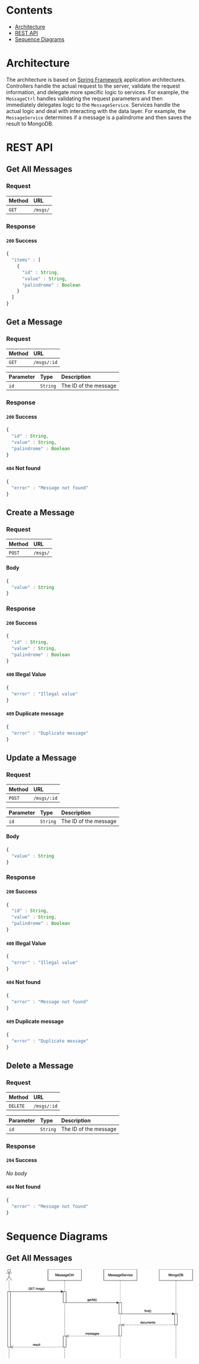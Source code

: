 # Contents

* [Architecture](#architecture)
* [REST API](#rest-api)
* [Sequence Diagrams](#sequence-diagrams)

# Architecture

The architecture is based on [Spring Framework](https://projects.spring.io/spring-framework/) application architectures.
Controllers handle the actual request to the server, validate the request information, and delegate more specific logic
to services. For example, the `MessageCtrl` handles validating the request parameters and then immediately delegates
logic to the `MessageService`. Services handle the actual logic and deal with interacting with the data layer. For example,
the `MessageService` determines if a message is a palindrome and then saves the result to MongoDB.

# REST API

## Get All Messages

### Request

| Method | URL |
| :--- | :--- |
| `GET` | `/msgs/` |

### Response

#### `200` Success

```JavaScript
{
  "items" : [
    {
      "id" : String,
      "value" : String,
      "palindrome" : Boolean
    }
  ]
}
```

## Get a Message

### Request

| Method | URL |
| :--- | :--- |
| `GET` | `/msgs/:id` |

| Parameter | Type | Description |
| :--- | :--- | :--- |
| `id` | `String` | The ID of the message |

### Response

#### `200` Success

```JavaScript
{
  "id" : String,
  "value" : String,
  "palindrome" : Boolean
}
```

#### `404` Not found

```JavaScript
{
  "error" : "Message not found"
}
```
## Create a Message

### Request

| Method | URL |
| :--- | :--- |
| `POST` | `/msgs/` |

#### Body

```JavaScript
{
  "value" : String
}
```

### Response

#### `200` Success

```JavaScript
{
  "id" : String,
  "value" : String,
  "palindrome" : Boolean
}
```

#### `400` Illegal Value

```JavaScript
{
  "error" : "Illegal value"
}
```

#### `409` Duplicate message

```JavaScript
{
  "error" : "Duplicate message"
}
```

## Update a Message

### Request

| Method | URL |
| :--- | :--- |
| `POST` | `/msgs/:id` |

| Parameter | Type | Description |
| :--- | :--- | :--- |
| `id` | `String` | The ID of the message |

#### Body

```JavaScript
{
  "value" : String
}
```
### Response

#### `200` Success

```JavaScript
{
  "id" : String,
  "value" : String,
  "palindrome" : Boolean
}
```

#### `400` Illegal Value

```JavaScript
{
  "error" : "Illegal value"
}
```

#### `404` Not found

```JavaScript
{
  "error" : "Message not found"
}
```

#### `409` Duplicate message

```JavaScript
{
  "error" : "Duplicate message"
}
```

## Delete a Message

### Request

| Method | URL |
| :--- | :--- |
| `DELETE` | `/msgs/:id` |

| Parameter | Type | Description |
| :--- | :--- | :--- |
| `id` | `String` | The ID of the message |

### Response

#### `204` Success

_No body_

#### `404` Not found

```JavaScript
{
  "error" : "Message not found"
}
```

# Sequence Diagrams

## Get All Messages

![Get all messages](docs/imgs/get-msgs.png "Get all messages")
